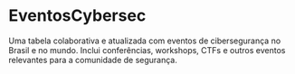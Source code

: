 # EventosCybersec
Uma tabela colaborativa e atualizada com eventos de cibersegurança no Brasil e no mundo. Inclui conferências, workshops, CTFs e outros eventos relevantes para a comunidade de segurança.
